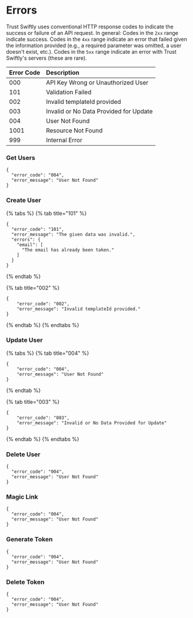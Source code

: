 # Errors

 Trust Swiftly uses conventional HTTP response codes to indicate the success or failure of an API request. In general: Codes in the `2xx` range indicate success. Codes in the `4xx` range indicate an error that failed given the information provided \(e.g., a required parameter was omitted, a user doesn't exist, etc.\). Codes in the `5xx` range indicate an error with Trust Swiftly's servers \(these are rare\).

| Error Code | Description |
| :--- | :--- |
| 000 | API Key Wrong or Unauthorized User |
| 101 | Validation Failed |
| 002 | Invalid templateId provided |
| 003 | Invalid or No Data Provided for Update |
| 004 | User Not Found |
| 1001 | Resource Not Found |
| 999 | Internal Error |

### Get Users

```http
{
  "error_code": "004",
  "error_message": "User Not Found"
}
```

### Create User

{% tabs %}
{% tab title="101" %}
```http
{
  "error_code": "101",
  "error_message": "The given data was invalid.",
  "errors": {
    "email": [
      "The email has already been taken."
    ]
  }
}
```
{% endtab %}

{% tab title="002" %}
```
{
    "error_code": "002",
    "error_message": "Invalid templateId provided."
}
```
{% endtab %}
{% endtabs %}

### Update User

{% tabs %}
{% tab title="004" %}
```http
{
    "error_code": "004",
    "error_message": "User Not Found"
}
```
{% endtab %}

{% tab title="003" %}
```
{
    "error_code": "003",
    "error_message": "Invalid or No Data Provided for Update"
}
```
{% endtab %}
{% endtabs %}

### Delete User

```http
{
  "error_code": "004",
  "error_message": "User Not Found"
}
```

### Magic Link

```http
{
  "error_code": "004",
  "error_message": "User Not Found"
}
```

### Generate Token

```http
{
  "error_code": "004",
  "error_message": "User Not Found"
}
```

### Delete Token

```http
{
  "error_code": "004",
  "error_message": "User Not Found"
}
```



